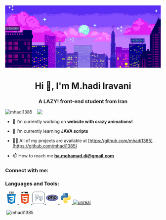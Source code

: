 ![logo](https://github.com/mhadi1385/mhadi1385/blob/main/Purple%20Aquamarine%20Art%20Pixel%20Art%20Discord%20Profile%20Banner.gif)
<h1 align="center">Hi 👋, I'm M.hadi Iravani</h1>
<h3 align="center">A LAZY! front-end student from Iran</h3>
<img align="right" width="400" src="https://storage.googleapis.com/series-superrare-prod/0x00f713cdef9c8ab0eaa2e68225b7298fc064048a/the_big_city.gif"
<p align="left"> <img src="https://komarev.com/ghpvc/?username=mhadi1385&label=Profile%20views&color=0e75b6&style=flat" alt="mhadi1385" /> </p>

- 🔭 I’m currently working on **website with crazy animations!**

- 🌱 I’m currently learning **JAVA scripts**

- 👨‍💻 All of my projects are available at [https://github.com/mhadi1385](https://github.com/mhadi1385)

- 📫 How to reach me **ha.mohamad.di@gmail.com**

<h3 align="left">Connect with me:</h3>
<p align="left">
</p>

<h3 align="left">Languages and Tools:</h3>
<p align="left"> <a href="https://www.w3schools.com/css/" target="_blank" rel="noreferrer"> <img src="https://raw.githubusercontent.com/devicons/devicon/master/icons/css3/css3-original-wordmark.svg" alt="css3" width="40" height="40"/> </a> <a href="https://www.w3.org/html/" target="_blank" rel="noreferrer"> <img src="https://raw.githubusercontent.com/devicons/devicon/master/icons/html5/html5-original-wordmark.svg" alt="html5" width="40" height="40"/> </a> <a href="https://www.photoshop.com/en" target="_blank" rel="noreferrer"> <img src="https://raw.githubusercontent.com/devicons/devicon/master/icons/photoshop/photoshop-line.svg" alt="photoshop" width="40" height="40"/> </a> <a href="https://www.php.net" target="_blank" rel="noreferrer"> <img src="https://raw.githubusercontent.com/devicons/devicon/master/icons/php/php-original.svg" alt="php" width="40" height="40"/> </a> <a href="https://www.python.org" target="_blank" rel="noreferrer"> <img src="https://raw.githubusercontent.com/devicons/devicon/master/icons/python/python-original.svg" alt="python" width="40" height="40"/> </a> <a href="https://unrealengine.com/" target="_blank" rel="noreferrer"> <img src="https://raw.githubusercontent.com/kenangundogan/fontisto/036b7eca71aab1bef8e6a0518f7329f13ed62f6b/icons/svg/brand/unreal-engine.svg" alt="unreal" width="40" height="40"/> </a> </p>

<p>&nbsp;<img align="center" src="https://github-readme-stats.vercel.app/api?username=mhadi1385&show_icons=true&locale=en" alt="mhadi1385" /></p>
